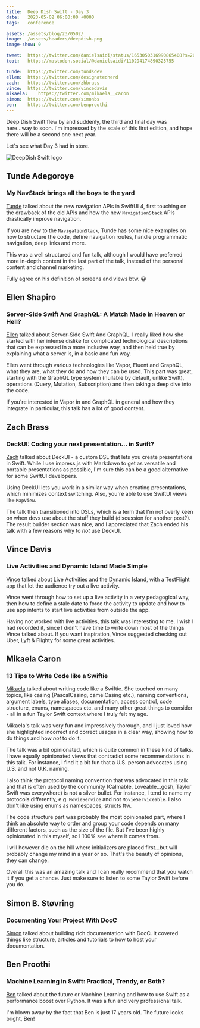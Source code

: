 ```yaml
---
title:  Deep Dish Swift - Day 3
date:   2023-05-02 06:00:00 +0000
tags:   conference

assets: /assets/blog/23/0502/
image:  /assets/headers/deepdish.png
image-show: 0

tweet:  https://twitter.com/danielsaidi/status/1653050316990865408?s=20
toot:   https://mastodon.social/@danielsaidi/110294174890325755

tunde:  https://twitter.com/tundsdev
ellen:  https://twitter.com/designatednerd
zach:   https://twitter.com/zhbrass
vince:  https://twitter.com/vincedavis
mikaela:    https://twitter.com/mikaela__caron
simon:  https://twitter.com/simonbs
ben:    https://twitter.com/benproothi
---
```


Deep Dish Swift flew by and suddenly, the third and final day was here...way to soon. I'm impressed by the scale of this first edition, and hope there will be a second one next year. 

Let's see what Day 3 had in store.

![DeepDish Swift logo]({{page.image}})


## Tunde Adegoroye

### My NavStack brings all the boys to the yard

[Tunde]({{page.tunde}}) talked about the new navigation APIs in SwiftUI 4, first touching on the drawback of the old APIs and how the new `NavigationStack` APIs drastically improve navigation.

If you are new to the `NavigationStack`, Tunde has some nice examples on how to structure the code, define navigation routes, handle programmatic navigation, deep links and more. 

This was a well structured and fun talk, although I would have preferred more in-depth content in the last part of the talk, instead of the personal content and channel marketing.

Fully agree on his definition of screens and views btw. 😀


## Ellen Shapiro

### Server-Side Swift And GraphQL: A Match Made in Heaven or Hell?

[Ellen]({{page.ellen}}) talked about Server-Side Swift And GraphQL. I really liked how she started with her intense dislike for complicated technological descriptions that can be expressed in a more inclusive way, and then held true by explaining what a server is, in a basic and fun way.

Ellen went through various technologies like Vapor, Fluent and GraphQL, what they are, what they do and how they can be used. This part was great, starting with the GraphQL type system (nullable by default, unlike Swift), operations (Query, Mutation, Subscription) and then taking a deep dive into the code. 

If you're interested in Vapor in and GraphQL in general and how they integrate in particular, this talk has a lot of good content.


## Zach Brass

### DeckUI: Coding your next presentation... in Swift?

[Zach]({{page.zach}}) talked about DeckUI - a custom DSL that lets you create presentations in Swift. While I use impress.js with Markdown to get as versatile and portable presentations as possible, I'm sure this can be a good alternative for some SwiftUI developers.

Using DeckUI lets you work in a similar way when creating presentations, which minimizes context switching. Also, you're able to use SwiftUI views like `MapView`.

The talk then transitioned into DSLs, which is a term that I'm not overly keen on when devs use about the stuff they build (discussion for another post?). The result builder section was nice, and I appreciated that Zach ended his talk with a few reasons why to *not* use DeckUI.


## Vince Davis

### Live Activities and Dynamic Island Made Simple

[Vince]({{page.vince}}) talked about Live Activities and the Dynamic Island, with a TestFlight app that let the audience try out a live activity. 

Vince went through how to set up a live activity in a very pedagogical way, then how to define a stale date to force the activity to update and how to use app intents to start live activities from outside the app.

Having not worked with live activities, this talk was interesting to me. I wish I had recorded it, since I didn't have time to write down most of the things Vince talked about. If you want inspiration, Vince suggested checking out Uber, Lyft & Flighty for some great activities.


## Mikaela Caron

### 13 Tips to Write Code like a Swiftie

[Mikaela]({{page.mikaela}}) talked about writing code like a Swiftie. She touched on many topics, like casing (PascalCasing, camelCasing etc.), naming conventions, argument labels, type aliases, documentation, access control, code structure, enums, namespaces etc. and many other great things to consider - all in a fun Taylor Swift context where I truly felt my age.

Mikaela's talk was very fun and impressively thorough, and I just loved how she highlighted incorrect and correct usages in a clear way, showing how to do things and how *not* to do it.

The talk was a bit opinionated, which is quite common in these kind of talks. I have equally opinionated views that contradict some recommendations in this talk. For instance, I find it a bit fun that a U.S. person advocates using U.S. and not U.K. naming.

I also think the protocol naming convention that was advocated in this talk and that is often used by the community (Calmable, Loveable...gosh, Taylor Swift was everywhere) is not a silver bullet. For instance, I tend to name my protocols differently, e.g. `MovieService` and not `MovieServiceable`. I also don't like using enums as namespaces, structs ftw.

The code structure part was probably the most opinionated part, where I think an absolute way to order and group your code depends on many different factors, such as the size of the file. But I've been highly opinionated in this myself, so I 100% see where it comes from.

I will however die on the hill where initializers are placed first...but will probably change my mind in a year or so. That's the beauty of opinions, they can change. 

Overall this was an amazing talk and I can really recommend that you watch it if you get a chance. Just make sure to listen to some Taylor Swift before you do.


## Simon B. Støvring

### Documenting Your Project With DocC

[Simon]({{page.simon}}) talked about building rich documentation with DocC. It covered things like structure, articles and tutorials to how to host your documentation.


## Ben Proothi

### Machine Learning in Swift: Practical, Trendy, or Both?

[Ben]({{page.ben}}) talked about the future or Machine Learning and how to use Swift as a performance boost over Python. It was a fun and very professional talk. 

I'm blown away by the fact that Ben is just 17 years old. The future looks bright, Ben!